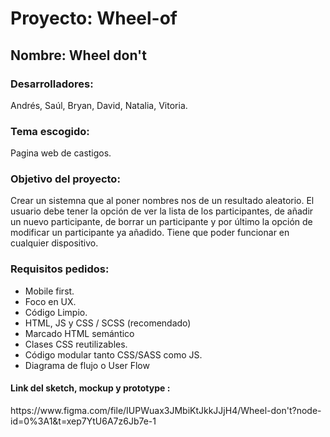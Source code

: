 # Proyecto: Wheel-of
<h2>Nombre: Wheel don't </h2>
<h3>Desarrolladores:</h3>
<p>Andrés, Saúl, Bryan, David, Natalia, Vitoria.</p>
<h3>Tema escogido:</h3>
<p>Pagina web de castigos.</p>
<h3>Objetivo del proyecto:</h3>
<p>Crear un sistemna que al poner nombres nos de un resultado aleatorio. El usuario debe tener la opción de ver la lista de los participantes, de añadir un nuevo participante, de borrar un participante y por último la opción de modificar un participante ya añadido. Tiene que poder funcionar en cualquier dispositivo. <p/>
<h3>Requisitos pedidos:</h3>
<ul>
<li>Mobile first.</li>
<li>Foco en UX.</li>
<li>Código Limpio.</li></li>
<li>HTML, JS y CSS / SCSS (recomendado)</li>
<li>Marcado HTML semántico</li>
<li>Clases CSS reutilizables.</li>
<li>Código modular tanto CSS/SASS como JS.</li>
<li>Diagrama de flujo o User Flow</li>
</ul>

<h4>Link del sketch, mockup y prototype :</h4><p> https://www.figma.com/file/IUPWuax3JMbiKtJkkJJjH4/Wheel-don't?node-id=0%3A1&t=xep7YtU6A7z6Jb7e-1</p>
